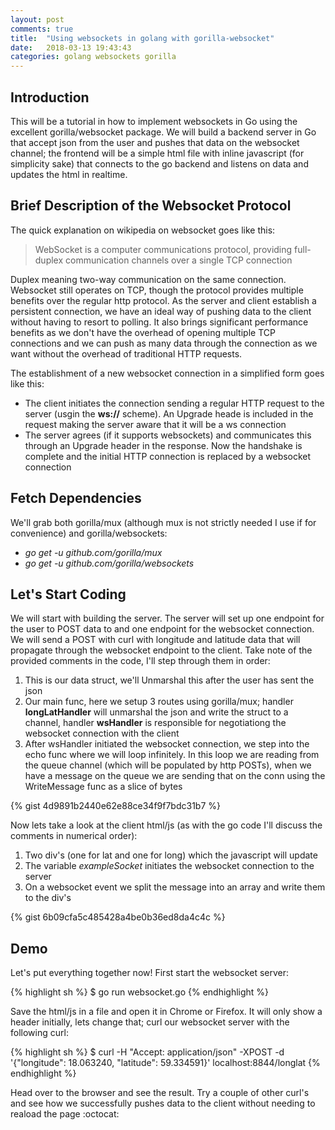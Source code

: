 ```yaml
---
layout: post
comments: true
title:  "Using websockets in golang with gorilla-websocket"
date:   2018-03-13 19:43:43
categories: golang websockets gorilla
---
```


## Introduction
This will be a tutorial in how to implement websockets in Go using the excellent gorilla/websocket package.
We will build a backend server in Go that accept json from the user and pushes that data on the websocket channel; the frontend will be a simple html file with inline javascript (for simplicity sake) that connects to the go backend and listens on data and updates the html in realtime.

## Brief Description of the Websocket Protocol
The quick explanation on wikipedia on websocket goes like this:

> WebSocket is a computer communications protocol, providing full-duplex communication channels over a single TCP connection

Duplex meaning two-way communication on the same connection. Websocket still operates on TCP, though the protocol provides multiple benefits over the regular http protocol. As the server and client establish a persistent connection, we have an ideal way of pushing data to the client without having to resort to polling. It also brings significant performance benefits as we don't have the overhead of opening multiple TCP connections and we can push as many data through the connection as we want without the overhead of traditional HTTP requests.

The establishment of a new websocket connection in a simplified form goes like this:
* The client initiates the connection sending a regular HTTP request to the server (usgin the **ws://** scheme). An Upgrade heade is included in the request making the server aware that it will be a ws connection
* The server agrees (if it supports websockets) and communicates this through an Upgrade header in the response. Now the handshake is complete and the initial HTTP connection is replaced by a websocket connection

## Fetch Dependencies
We'll grab both gorilla/mux (although mux is not strictly needed I use if for convenience) and gorilla/websockets:

* *go get -u github.com/gorilla/mux*
* *go get -u github.com/gorilla/websockets*

## Let's Start Coding
We will start with building the server. The server will set up one endpoint for the user to POST data to and one endpoint for the websocket connection. We will send a POST with curl with longitude and latitude data that will propagate through the websocket endpoint to the client.
Take note of the provided comments in the code, I'll step through them in order:

1. This is our data struct, we'll Unmarshal this after the user has sent the json
2. Our main func, here we setup 3 routes using gorilla/mux; handler **longLatHandler** will unmarshal the json and write the struct to a channel, handler **wsHandler** is responsible for negotiationg the websocket connection with the client
3. After wsHandler initiated the websocket connection, we step into the echo func where we will loop infinitely. In this loop we are reading from the queue channel (which will be populated by http POSTs), when we have a message on the queue we are sending that on the conn using the WriteMessage func as a slice of bytes


{% gist 4d9891b2440e62e88ce34f9f7bdc31b7 %}

Now lets take a look at the client html/js (as with the go code I'll discuss the comments in numerical order):

1. Two div's (one for lat and one for long) which the javascript will update
2. The variable *exampleSocket* initiates the websocket connection to the server
3. On a websocket event we split the message into an array and write them to the div's

{% gist 6b09cfa5c485428a4be0b36ed8da4c4c %}

## Demo
Let's put everything together now! First start the websocket server:

{% highlight sh %}
$ go run websocket.go
{% endhighlight %}

Save the html/js in a file and open it in Chrome or Firefox. It will only show a header initially, lets change that; curl our websocket server with the following curl:

{% highlight sh %}
$ curl -H "Accept: application/json" -XPOST -d '{"longitude": 18.063240, "latitude": 59.334591}' localhost:8844/longlat
{% endhighlight %}

Head over to the browser and see the result. Try a couple of other curl's and see how we successfully pushes data to the client without needing to reaload the page :octocat:
